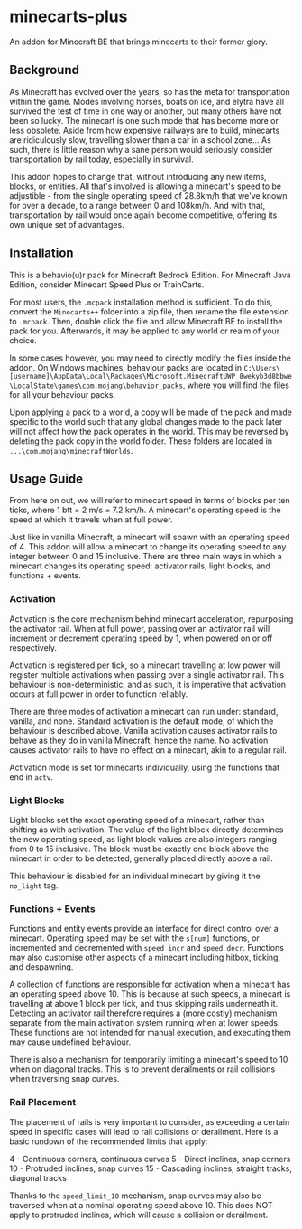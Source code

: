 # minecarts-plus

An addon for Minecraft BE that brings minecarts to their former glory.

## Background

As Minecraft has evolved over the years, so has the meta for transportation within the game. Modes involving horses, boats on ice, and elytra have all survived the test of time in one way or another, but many others have not been so lucky. The minecart is one such mode that has become more or less obsolete. Aside from how expensive railways are to build, minecarts are ridiculously slow, travelling slower than a car in a school zone... As such, there is little reason why a sane person would seriously consider transportation by rail today, especially in survival.

This addon hopes to change that, without introducing any new items, blocks, or entities. All that's involved is allowing a minecart's speed to be adjustible - from the single operating speed of 28.8km/h that we've known for over a decade, to a range between 0 and 108km/h. And with that, transportation by rail would once again become competitive, offering its own unique set of advantages.

## Installation

This is a behavio(u)r pack for Minecraft Bedrock Edition. For Minecraft Java Edition, consider Minecart Speed Plus or TrainCarts.

For most users, the `.mcpack` installation method is sufficient. To do this, convert the `Minecarts++` folder into a zip file, then rename the file extension to `.mcpack`. Then, double click the file and allow Minecraft BE to install the pack for you. Afterwards, it may be applied to any world or realm of your choice.

In some cases however, you may need to directly modify the files inside the addon. On Windows machines, behaviour packs are located in `C:\Users\[username]\AppData\Local\Packages\Microsoft.MinecraftUWP_8wekyb3d8bbwe\LocalState\games\com.mojang\behavior_packs`, where you will find the files for all your behaviour packs.

Upon applying a pack to a world, a copy will be made of the pack and made specific to the world such that any global changes made to the pack later will not affect how the pack operates in the world. This may be reversed by deleting the pack copy in the world folder. These folders are located in `...\com.mojang\minecraftWorlds`.

## Usage Guide

From here on out, we will refer to minecart speed in terms of blocks per ten ticks, where 1 btt = 2 m/s = 7.2 km/h. A minecart's operating speed is the speed at which it travels when at full power.

Just like in vanilla Minecraft, a minecart will spawn with an operating speed of 4. This addon will allow a minecart to change its operating speed to any integer between 0 and 15 inclusive. There are three main ways in which a minecart changes its operating speed: activator rails, light blocks, and functions + events.

### Activation

Activation is the core mechanism behind minecart acceleration, repurposing the activator rail. When at full power, passing over an activator rail will increment or decrement operating speed by 1, when powered on or off respectively.

Activation is registered per tick, so a minecart travelling at low power will register multiple activations when passing over a single activator rail. This behaviour is non-deterministic, and as such, it is imperative that activation occurs at full power in order to function reliably.

There are three modes of activation a minecart can run under: standard, vanilla, and none. Standard activation is the default mode, of which the behaviour is described above. Vanilla activation causes activator rails to behave as they do in vanilla Minecraft, hence the name. No activation causes activator rails to have no effect on a minecart, akin to a regular rail.

Activation mode is set for minecarts individually, using the functions that end in `actv`.

### Light Blocks

Light blocks set the exact operating speed of a minecart, rather than shifting as with activation. The value of the light block directly determines the new operating speed, as light block values are also integers ranging from 0 to 15 inclusive. The block must be exactly one block above the minecart in order to be detected, generally placed directly above a rail.

This behaviour is disabled for an individual minecart by giving it the `no_light` tag.

### Functions + Events

Functions and entity events provide an interface for direct control over a minecart. Operating speed may be set with the `s[num]` functions, or incremented and decremented with `speed_incr` and `speed_decr`. Functions may also customise other aspects of a minecart including hitbox, ticking, and despawning.

A collection of functions are responsible for activation when a minecart has an operating speed above 10. This is because at such speeds, a minecart is travelling at above 1 block per tick, and thus skipping rails underneath it. Detecting an activator rail therefore requires a (more costly) mechanism separate from the main activation system running when at lower speeds. These functions are not intended for manual execution, and executing them may cause undefined behaviour.

There is also a mechanism for temporarily limiting a minecart's speed to 10 when on diagonal tracks. This is to prevent derailments or rail collisions when traversing snap curves.

### Rail Placement

The placement of rails is very important to consider, as exceeding a certain speed in specific cases will lead to rail collisions or derailment. Here is a basic rundown of the recommended limits that apply:

4 - Continuous corners, continuous curves
5 - Direct inclines, snap corners
10 - Protruded inclines, snap curves
15 - Cascading inclines, straight tracks, diagonal tracks

Thanks to the `speed_limit_10` mechanism, snap curves may also be traversed when at a nominal operating speed above 10. This does NOT apply to protruded inclines, which will cause a collision or derailment.
